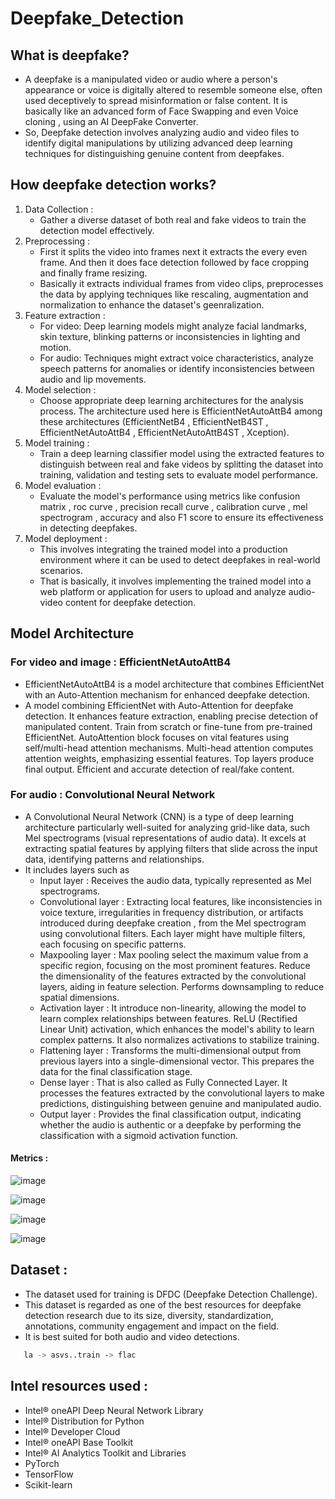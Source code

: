 # Deepfake_Detection 
## What is deepfake?
- A deepfake is a manipulated video or audio where a person's appearance or voice is digitally altered to resemble someone else, often used deceptively to spread misinformation or false content. It is basically like an advanced form of Face Swapping and even Voice cloning , using an AI DeepFake Converter.
- So, Deepfake detection involves analyzing audio and video files to identify digital manipulations by utilizing advanced deep learning techniques for distinguishing genuine content from deepfakes.
## How deepfake detection works?
1) Data Collection :
   - Gather a diverse dataset of both real and fake videos to train the detection model effectively.
2) Preprocessing :
    - First it splits the video into frames next it extracts the every even frame. And then it does face detection followed by face cropping and finally frame resizing.
    - Basically it extracts individual frames from video clips, preprocesses the data by applying techniques like rescaling, augmentation and normalization to enhance the dataset's geenralization.
3) Feature extraction :
    - For video: Deep learning models might analyze facial landmarks, skin texture, blinking patterns or inconsistencies in lighting and motion.
    - For audio: Techniques might extract voice characteristics, analyze speech patterns for anomalies or identify inconsistencies between audio and lip movements.
5) Model selection :
    - Choose appropriate deep learning architectures for the analysis process. The architecture used here is EfficientNetAutoAttB4 among these architectures (EfficientNetB4 , EfficientNetB4ST , EfficientNetAutoAttB4 , EfficientNetAutoAttB4ST , Xception).
5) Model training :
    - Train a deep learning classifier model using the extracted features to distinguish between real and fake videos by splitting the dataset into training, validation and testing sets to evaluate model performance.
6) Model evaluation :
    - Evaluate the model's performance using metrics like confusion matrix , roc curve , precision recall curve , calibration curve , mel spectrogram , accuracy and also F1 score to ensure its effectiveness in detecting deepfakes.
7) Model deployment :
    - This involves integrating the trained model into a production environment where it can be used to detect deepfakes in real-world scenarios.
    - That is basically, it involves implementing the trained model into a web platform or application for users to upload and analyze audio-video content for deepfake detection.
## Model Architecture 
### For video and image : EfficientNetAutoAttB4
  - EfficientNetAutoAttB4 is a model architecture that combines EfficientNet with an Auto-Attention mechanism for enhanced deepfake detection.
  - A model combining EfficientNet with Auto-Attention for deepfake detection. It enhances feature extraction, enabling precise detection of manipulated content. Train from scratch or fine-tune from pre-trained EfficientNet. AutoAttention block focuses on vital features using self/multi-head attention mechanisms. Multi-head attention computes attention weights, emphasizing essential features. Top layers produce final output. Efficient and accurate detection of real/fake content.
### For audio : Convolutional Neural Network
  - A Convolutional Neural Network (CNN) is a type of deep learning architecture particularly well-suited for analyzing grid-like data, such  Mel spectrograms (visual representations of audio data). It excels at extracting spatial features by applying filters that slide across the input data, identifying patterns and relationships.
  - It includes layers such as
      - Input layer : Receives the audio data, typically represented as Mel spectrograms.
      - Convolutional layer : Extracting local features, like inconsistencies in voice texture, irregularities in frequency distribution, or artifacts introduced during deepfake creation , from the Mel spectrogram using convolutional filters. Each layer might have multiple filters, each focusing on specific patterns.
      - Maxpooling layer : Max pooling select the maximum value from a specific region, focusing on the most prominent features. Reduce the dimensionality of the features extracted by the convolutional layers, aiding in feature selection. Performs downsampling to reduce spatial dimensions.
      - Activation layer : It introduce non-linearity, allowing the model to learn complex relationships between features. ReLU (Rectified Linear Unit) activation, which enhances the model's ability to learn complex patterns. It also normalizes activations to stabilize training.
      - Flattening layer : Transforms the multi-dimensional output from previous layers into a single-dimensional vector. This prepares the data for the final classification stage.
      - Dense layer : That is also called as Fully Connected Layer. It processes the features extracted by the convolutional layers to make predictions, distinguishing between genuine and manipulated audio.
      - Output layer : Provides the final classification output, indicating whether the audio is authentic or a deepfake by performing the classification with a sigmoid activation function.
#### Metrics :

![image](https://github.com/Ruhitha11/deepfake/assets/162871309/5da0ece4-55b0-4518-ae61-bb7ffe60e86d)

![image](https://github.com/Ruhitha11/deepfake/assets/162871309/7f8ba948-1584-4504-ae94-d8722b93465e)

![image](https://github.com/Ruhitha11/deepfake/assets/162871309/14b0c79c-bb44-424f-b228-a2a1af325590)

![image](https://github.com/Ruhitha11/deepfake/assets/162871309/c98dc9a3-3211-4fa8-a8c0-4b69ceed093a)
## Dataset :
  - The dataset used for training is DFDC (Deepfake Detection Challenge).
  - This dataset is regarded as one of the best resources for deepfake detection research due to its size, diversity, standardization, annotations, community engagement and impact on the field.
  - It is best suited for both audio and video detections.
```bash
   la -> asvs..train -> flac
```
## Intel resources used :
  - Intel® oneAPI Deep Neural Network Library
  - Intel® Distribution for Python
  - Intel® Developer Cloud
  - Intel® oneAPI Base Toolkit
  - Intel® AI Analytics Toolkit and Libraries
  - PyTorch
  - TensorFlow
  - Scikit-learn



 
        


  
